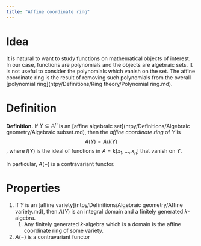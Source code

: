 ```yaml
---
title: "Affine coordinate ring"
---
```


# Idea
It is natural to want to study functions on mathematical objects of interest. In our case, functions are polynomials and the objects are algebraic sets. It is not useful to consider the polynomials which vanish on the set. The affine coordinate ring is the result of removing such polynomials from the overall [polynomial ring](ntpy/Definitions/Ring theory/Polynomial ring.md).

# Definition
**Definition.** If $Y\subseteq\mathbb{A}^n$ is an [affine algebraic set](ntpy/Definitions/Algebraic geometry/Algebraic subset.md), then the *affine coordinate ring* of $Y$ is $$A(Y)=A/I(Y)$$, where $I(Y)$ is the ideal of functions in $A=k[x_1,\dots,x_n]$ that vanish on $Y$.

In particular, $A(-)$ is a contravariant functor.

# Properties
1. If $Y$ is an [affine variety](ntpy/Definitions/Algebraic geometry/Affine variety.md), then $A(Y)$ is an integral domain and a finitely generated $k$-algebra.
	1. Any finitely generated $k$-algebra which is a domain is the affine coordinate ring of some variety.
2. $A(-)$ is a contravariant functor
